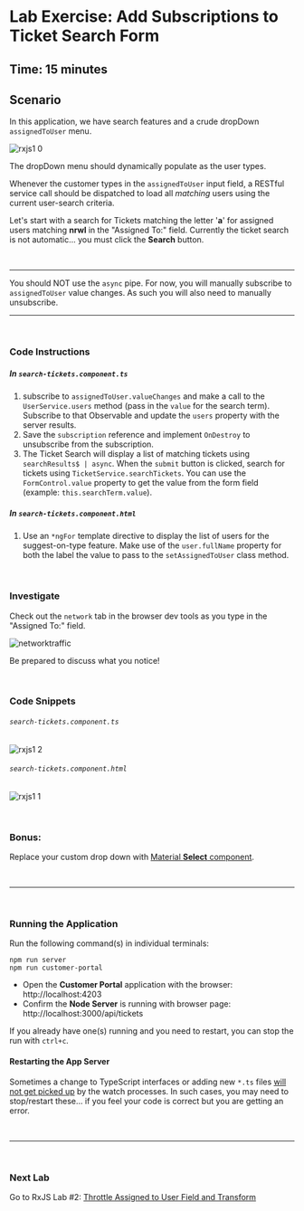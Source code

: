 # Lab Exercise: Add Subscriptions to Ticket Search Form

## Time: 15 minutes

## Scenario

In this application, we have search features and a crude dropDown `assignedToUser` menu.

![rxjs1 0](https://user-images.githubusercontent.com/210413/47622033-f1855c80-dacd-11e8-9ec0-1d26a90b3456.jpg)



The dropDown menu should dynamically populate as the user types.

Whenever the customer types in the `assignedToUser` input field, a RESTful service call should be dispatched to load all *matching* users using the current user-search criteria.


Let's start with a search for Tickets matching the letter '**a**' for assigned users matching **nrwl** in the "Assigned To:" field. Currently the ticket search is not automatic... you must click the **Search** button.


<br/>

----

You should NOT use the `async` pipe. For now, you will manually subscribe to `assignedToUser` value changes. As such you will also need to manually unsubscribe.

----

<br/>

### Code Instructions

##### In `search-tickets.component.ts`
 1. subscribe to `assignedToUser.valueChanges` and make a call to the `UserService.users` method (pass in the `value` for the search term). Subscribe to that Observable and update the `users` property with the server results.
 2. Save the `subscription` reference and implement `OnDestroy` to unsubscribe from the subscription.
 3. The Ticket Search will display a list of matching tickets using `searchResults$ | async`. When the `submit` button is clicked, search for tickets using `TicketService.searchTickets`. You can use the `FormControl.value` property to get the value from the form field (example: `this.searchTerm.value`).
 
##### In `search-tickets.component.html`

1. Use an `*ngFor` template directive to display the list of users for the suggest-on-type feature. Make use of the `user.fullName` property for both the label the value to pass to the `setAssignedToUser` class method.

<br/>

### Investigate

Check out the `network` tab in the browser dev tools as you type in the "Assigned To:" field.

![networktraffic](https://user-images.githubusercontent.com/210413/35155098-37725cbc-fcf2-11e7-9466-d852d6722873.jpg)

Be prepared to discuss what you notice!

<br/>

### Code Snippets

###### `search-tickets.component.ts`

![rxjs1 2](https://user-images.githubusercontent.com/210413/47622136-660ccb00-dacf-11e8-8e62-2cbc910fea9f.jpg)

###### `search-tickets.component.html`

![rxjs1 1](https://user-images.githubusercontent.com/210413/47622122-2e9e1e80-dacf-11e8-8f0a-9616c55943f8.jpg)



<br/>

### Bonus:

Replace your custom drop down with [Material **Select** component](https://material.angular.io/components/select/examples).


<br/>

----

<br/>

### Running the Application

Run the following command(s) in individual terminals:

```console
npm run server
npm run customer-portal
```


*  Open the **Customer Portal** application with the browser: http://localhost:4203
*  Confirm the **Node Server** is running with browser page:  http://localhost:3000/api/tickets

If you already have one(s) running and you need to restart, you can stop the run with `ctrl+c`.

#### Restarting the App Server

Sometimes a change to TypeScript interfaces or adding new `*.ts` files <u>will not get picked up</u> by the watch processes. In such cases, you may need to stop/restart these... if you feel your code is correct but you are getting an error.

<br/>

----

<br/>

### Next Lab

Go to RxJS Lab #2: [Throttle Assigned to User Field and Transform](lab-2.md)

